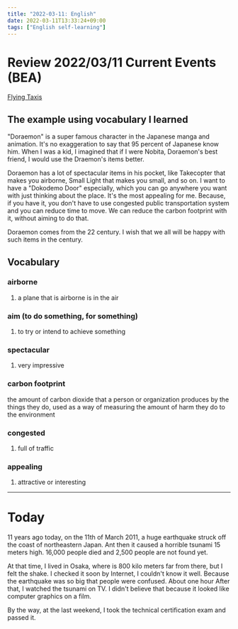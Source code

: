 ```yaml
---
title: "2022-03-11: English"
date: 2022-03-11T13:33:24+09:00
tags: ["English self-learning"]
---
```

# Review 2022/03/11 Current Events (BEA)
[Flying Taxis](https://breakingnewsenglish.com/2202/220217-flying-taxis.html)

## The example using vocabulary I learned
"Doraemon" is a super famous character in the Japanese manga and animation.
It's no exaggeration to say that 95 percent of Japanese know him.
When I was a kid, I imagined that if I were Nobita, Doraemon's best friend, I would use the Draemon's items better.

Doraemon has a lot of spectacular items in his pocket, like  Takecopter that makes you airborne, Small Light that makes you small, and so on.
I want to have a "Dokodemo Door" especially, which you can go anywhere you want with just thinking about the place.
It's the most appealing for me.
Because, if you have it, you don't have to use congested public transportation system and you can reduce time to move.
We can reduce the carbon footprint with it, without aiming to do that.

Doraemon comes from the 22 century.
I wish that we all will be happy with such items in the century.

## Vocabulary
### airborne
1. a plane that is airborne is in the air

### aim (to do something, for something)
1. to try or intend to achieve something

### spectacular
1. very impressive

### carbon footprint
the amount of carbon dioxide that a person or organization produces by the things they do, used as a way of measuring the amount of harm they do to the environment

### congested
1. full of traffic

### appealing
1. attractive or interesting

---
# Today
11 years ago today, on the 11th of March 2011, a huge earthquake struck off the coast of northeastern Japan.
Ant then it caused a horrible tsunami 15 meters high.
16,000 people died and 2,500 people are not found yet.

At that time, I lived in Osaka, where is 800 kilo meters far from there, but I felt the shake.
I checked it soon by Internet, I couldn't know it well.
Because the earthquake was so big that people were confused.
About one hour After that, I watched the tsunami on TV.
I didn't believe that because it looked like computer graphics on a film.

By the way, at the last weekend, I took the technical certification exam and passed it.